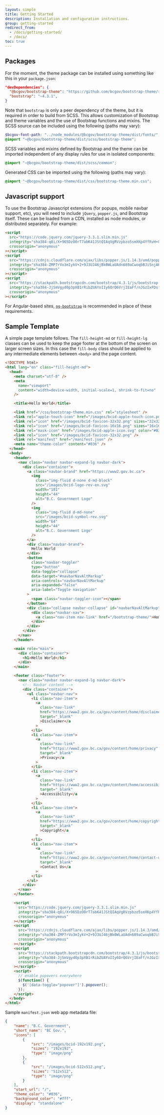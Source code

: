 ```yaml
---
layout: simple
title: Getting Started
description: Installation and configuration instructions.
group: getting-started
redirect_from:
  - /docs/getting-started/
  - /docs/
toc: true
---
```


## Packages

For the moment, the theme package can be installed using something like this in your
`package.json`:

```json
"devDependencies": {
  "@bcgov/bootstrap-theme": "https://github.com/bcgov/bootstrap-theme/releases/download/v1.1.1/bcgov-bootstrap-theme-1.1.1.tgz",
  "bootstrap": "~4.3.1",
}
```

Note that `bootstrap` is only a peer dependency of the theme, but it is required in order
to build from SCSS. This allows customization of Bootstrap and theme variables and the use
of Bootstrap functions and mixins. The SCSS source can be included using the following
(paths may vary):

```scss
$bcgov-font-path: "../node_modules/@bcgov/bootstrap-theme/dist/fonts/";
@import "~@bcgov/bootstrap-theme/dist/scss/bootstrap-theme";
```

SCSS variables and mixins defined by Bootstrap and the theme can be imported independent of
any display rules for use in isolated components:

```scss
@import "~@bcgov/bootstrap-theme/dist/scss/common";
```

Generated CSS can be imported using the following (paths may vary):

```css
@import "~@bcgov/bootstrap-theme/dist/css/bootstrap-theme.min.css";
```

## Javascript support

To use the Bootstrap Javascript extensions (for popups, mobile navbar support, etc), you will
need to include `jQuery`, `popper.js`, and Bootstrap itself. These can be loaded from a CDN,
installed as node modules, or distributed separately. For example:

```html
<script
  src="https://code.jquery.com/jquery-3.3.1.slim.min.js"
  integrity="sha384-q8i/X+965DzO0rT7abK41JStQIAqVgRVzpbzo5smXKp4YfRvH+8abtTE1Pi6jizo"
  crossorigin="anonymous"
></script>
<script
  src="https://cdnjs.cloudflare.com/ajax/libs/popper.js/1.14.3/umd/popper.min.js"
  integrity="sha384-ZMP7rVo3mIykV+2+9J3UJ46jBk0WLaUAdn689aCwoqbBJiSnjAK/l8WvCWPIPm49"
  crossorigin="anonymous"
></script>
<script
  src="https://stackpath.bootstrapcdn.com/bootstrap/4.3.1/js/bootstrap.min.js"
  integrity="sha384-JjSmVgyd0p3pXB1rRibZUAYoIIy6OrQ6VrjIEaFf/nJGzIxFDsf4x0xIM+B07jRM"
  crossorigin="anonymous"
></script>
```

For Angular-based sites, [`ng-bootstrap`](https://ng-bootstrap.github.io/) is recommended
in place of these requirements.

## Sample Template

A simple page template follows. The `fill-height-md` or `fill-height-lg` classes can be
used to keep the page footer at the bottom of the screen on larger screen sizes. In this
case the `fill-body` class should be applied to any intermediate elements between `<body>`
and the page content.

```html
<!DOCTYPE html>
<html lang="en" class="fill-height-md">
  <head>
    <meta charset="utf-8" />
    <meta
      name="viewport"
      content="width=device-width, initial-scale=1, shrink-to-fit=no"
    />

    <title>Hello World</title>

    <link href="/css/bootstrap-theme.min.css" rel="stylesheet" />
    <link rel="apple-touch-icon" href="/images/bcid-apple-touch-icon.png" sizes="180x180" />
    <link rel="icon" href="/images/bcid-favicon-32x32.png" sizes="32x32" type="image/png" />
    <link rel="icon" href="/images/bcid-favicon-16x16.png" sizes="16x16" type="image/png" />    
    <link rel="mask-icon" href="/images/bcid-apple-icon.svg" color="#036" />
    <link rel="icon" href="/images/bcid-favicon-32x32.png" />
    <link rel="manifest" href="/manifest.json" />
    <meta name="theme-color" content="#036" />
  </head>
  <body>
    <header>
      <nav class="navbar navbar-expand-lg navbar-dark">
        <div class="container">
          <a class="navbar-brand" href="https://www2.gov.bc.ca">
            <img
              class="img-fluid d-none d-md-block"
              src="/images/bcid-logo-rev-en.svg"
              width="181"
              height="44"
              alt="B.C. Government Logo"
            />
            <img
              class="img-fluid d-md-none"
              src="/images/bcid-symbol-rev.svg"
              width="64"
              height="44"
              alt="B.C. Government Logo"
            />
          </a>
          <div class="navbar-brand">
            Hello World
          </div>
          <button
            class="navbar-toggler"
            type="button"
            data-toggle="collapse"
            data-target="#navbarNavAltMarkup"
            aria-controls="navbarNavAltMarkup"
            aria-expanded="false"
            aria-label="Toggle navigation"
          >
            <span class="navbar-toggler-icon"></span>
          </button>
          <div class="collapse navbar-collapse" id="navbarNavAltMarkup">
            <div class="navbar-nav">
              <a class="nav-item nav-link" href="/bootstrap-theme/">Home</a>
            </div>
          </div>
        </div>
      </nav>
    </header>

    <main role="main">
      <div class="container">
        <h1>Hello World</h1>
      </div>
    </main>

    <footer class="footer">
      <nav class="navbar navbar-expand-lg navbar-dark">
        <!-- Navbar content -->
        <div class="container">
          <ul class="navbar-nav">
            <li class="nav-item">
              <a
                class="nav-link"
                href="https://www2.gov.bc.ca/gov/content/home/disclaimer"
                target="_blank"
                >Disclaimer</a
              >
            </li>
            <li class="nav-item">
              <a
                class="nav-link"
                href="https://www2.gov.bc.ca/gov/content/home/privacy"
                target="_blank"
                >Privacy</a
              >
            </li>
            <li class="nav-item">
              <a
                class="nav-link"
                href="https://www2.gov.bc.ca/gov/content/home/accessibility"
                target="_blank"
                >Accessibility</a
              >
            </li>
            <li class="nav-item">
              <a
                class="nav-link"
                href="https://www2.gov.bc.ca/gov/content/home/copyright"
                target="_blank"
                >Copyright</a
              >
            </li>
            <li class="nav-item">
              <a
                class="nav-link"
                href="https://www2.gov.bc.ca/gov/content/home/contact-us"
                target="_blank"
                >Contact Us</a
              >
            </li>
          </ul>
        </div>
      </nav>
    </footer>

    <script
      src="https://code.jquery.com/jquery-3.3.1.slim.min.js"
      integrity="sha384-q8i/X+965DzO0rT7abK41JStQIAqVgRVzpbzo5smXKp4YfRvH+8abtTE1Pi6jizo"
      crossorigin="anonymous"
    ></script>
    <script
      src="https://cdnjs.cloudflare.com/ajax/libs/popper.js/1.14.3/umd/popper.min.js"
      integrity="sha384-ZMP7rVo3mIykV+2+9J3UJ46jBk0WLaUAdn689aCwoqbBJiSnjAK/l8WvCWPIPm49"
      crossorigin="anonymous"
    ></script>
    <script
      src="https://stackpath.bootstrapcdn.com/bootstrap/4.3.1/js/bootstrap.min.js"
      integrity="sha384-JjSmVgyd0p3pXB1rRibZUAYoIIy6OrQ6VrjIEaFf/nJGzIxFDsf4x0xIM+B07jRM"
      crossorigin="anonymous"
    ></script>
    <script>
      // enable popovers everywhere
      $(function() {
        $('[data-toggle="popover"]').popover();
      });
    </script>
  </body>
</html>
```

Sample `manifest.json` web app metadata file:

```json
{
    "name": "B.C. Government",
    "short_name": "BC Gov.",
    "icons": [
        {
            "src": "/images/bcid-192x192.png",
            "sizes": "192x192",
            "type": "image/png"
        },
        {
            "src": "/images/bcid-512x512.png",
            "sizes": "512x512",
            "type": "image/png"
        }
    ],
    "start_url": "/",
    "theme_color": "#036",
    "background_color": "#fff",
    "display": "standalone"
}
```
